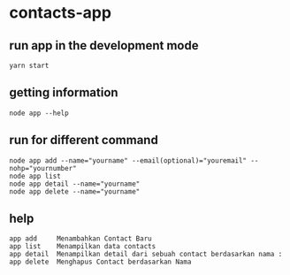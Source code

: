 # contacts-app

## run app in the development mode
```
yarn start
```

## getting information 
```
node app --help
```

## run for different command
```
node app add --name="yourname" --email(optional)="youremail" --nohp="yournumber"
node app list 
node app detail --name="yourname"
node app delete --name="yourname"
```

## help
```
app add     Menambahkan Contact Baru
app list    Menampilkan data contacts
app detail  Menampilkan detail dari sebuah contact berdasarkan nama :
app delete  Menghapus Contact berdasarkan Nama
```
